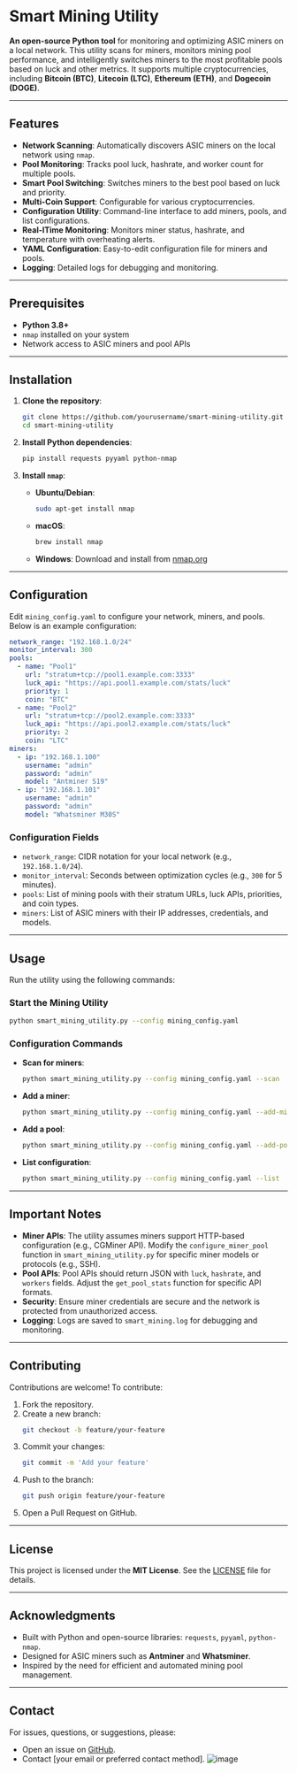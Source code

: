 # Smart Mining Utility

**An open-source Python tool** for monitoring and optimizing ASIC miners on a local network. This utility scans for miners, monitors mining pool performance, and intelligently switches miners to the most profitable pools based on luck and other metrics. It supports multiple cryptocurrencies, including **Bitcoin (BTC)**, **Litecoin (LTC)**, **Ethereum (ETH)**, and **Dogecoin (DOGE)**.

---

## Features

- **Network Scanning**: Automatically discovers ASIC miners on the local network using `nmap`.
- **Pool Monitoring**: Tracks pool luck, hashrate, and worker count for multiple pools.
- **Smart Pool Switching**: Switches miners to the best pool based on luck and priority.
- **Multi-Coin Support**: Configurable for various cryptocurrencies.
- **Configuration Utility**: Command-line interface to add miners, pools, and list configurations.
- **Real-ITime Monitoring**: Monitors miner status, hashrate, and temperature with overheating alerts.
- **YAML Configuration**: Easy-to-edit configuration file for miners and pools.
- **Logging**: Detailed logs for debugging and monitoring.

---

## Prerequisites

- **Python 3.8+**
- `nmap` installed on your system
- Network access to ASIC miners and pool APIs

---

## Installation

1. **Clone the repository**:
   ```bash
   git clone https://github.com/yourusername/smart-mining-utility.git
   cd smart-mining-utility
   ```

2. **Install Python dependencies**:
   ```bash
   pip install requests pyyaml python-nmap
   ```

3. **Install `nmap`**:
   - **Ubuntu/Debian**:
     ```bash
     sudo apt-get install nmap
     ```
   - **macOS**:
     ```bash
     brew install nmap
     ```
   - **Windows**: Download and install from [nmap.org](https://nmap.org/download.html)

---

## Configuration

Edit `mining_config.yaml` to configure your network, miners, and pools. Below is an example configuration:

```yaml
network_range: "192.168.1.0/24"
monitor_interval: 300
pools:
  - name: "Pool1"
    url: "stratum+tcp://pool1.example.com:3333"
    luck_api: "https://api.pool1.example.com/stats/luck"
    priority: 1
    coin: "BTC"
  - name: "Pool2"
    url: "stratum+tcp://pool2.example.com:3333"
    luck_api: "https://api.pool2.example.com/stats/luck"
    priority: 2
    coin: "LTC"
miners:
  - ip: "192.168.1.100"
    username: "admin"
    password: "admin"
    model: "Antminer S19"
  - ip: "192.168.1.101"
    username: "admin"
    password: "admin"
    model: "Whatsminer M30S"
```

### Configuration Fields

- `network_range`: CIDR notation for your local network (e.g., `192.168.1.0/24`).
- `monitor_interval`: Seconds between optimization cycles (e.g., `300` for 5 minutes).
- `pools`: List of mining pools with their stratum URLs, luck APIs, priorities, and coin types.
- `miners`: List of ASIC miners with their IP addresses, credentials, and models.

---

## Usage

Run the utility using the following commands:

### Start the Mining Utility

```bash
python smart_mining_utility.py --config mining_config.yaml
```

### Configuration Commands

- **Scan for miners**:
  ```bash
  python smart_mining_utility.py --config mining_config.yaml --scan
  ```

- **Add a miner**:
  ```bash
  python smart_mining_utility.py --config mining_config.yaml --add-miner 192.168.1.102 admin admin Antminer_S19
  ```

- **Add a pool**:
  ```bash
  python smart_mining_utility.py --config mining_config.yaml --add-pool http://pool3.example.com
  ```

- **List configuration**:
  ```bash
  python smart_mining_utility.py --config mining_config.yaml --list
  ```

---

## Important Notes

- **Miner APIs**: The utility assumes miners support HTTP-based configuration (e.g., CGMiner API). Modify the `configure_miner_pool` function in `smart_mining_utility.py` for specific miner models or protocols (e.g., SSH).
- **Pool APIs**: Pool APIs should return JSON with `luck`, `hashrate`, and `workers` fields. Adjust the `get_pool_stats` function for specific API formats.
- **Security**: Ensure miner credentials are secure and the network is protected from unauthorized access.
- **Logging**: Logs are saved to `smart_mining.log` for debugging and monitoring.

---

## Contributing

Contributions are welcome! To contribute:

1. Fork the repository.
2. Create a new branch:
   ```bash
   git checkout -b feature/your-feature
   ```
3. Commit your changes:
   ```bash
   git commit -m 'Add your feature'
   ```
4. Push to the branch:
   ```bash
   git push origin feature/your-feature
   ```
5. Open a Pull Request on GitHub.

---

## License

This project is licensed under the **MIT License**. See the [LICENSE](LICENSE) file for details.

---

## Acknowledgments

- Built with Python and open-source libraries: `requests`, `pyyaml`, `python-nmap`.
- Designed for ASIC miners such as **Antminer** and **Whatsminer**.
- Inspired by the need for efficient and automated mining pool management.

---

## Contact

For issues, questions, or suggestions, please:
- Open an issue on [GitHub](https://github.com/yourusername/smart-mining-utility/issues).
- Contact [your email or preferred contact method].
![image](https://github.com/user-attachments/assets/00ffbbc1-97fc-4c8e-a9be-51f91453b687)
